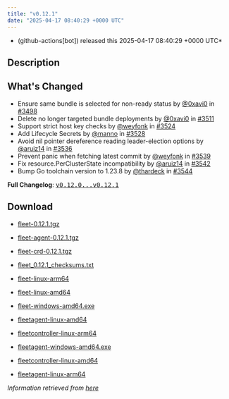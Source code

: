 ```yaml
---
title: "v0.12.1"
date: "2025-04-17 08:40:29 +0000 UTC"
---
```



* (github-actions[bot]) released this 2025-04-17 08:40:29 +0000 UTC*



## Description


<h2>What's Changed</h2>
<ul>
<li>Ensure same bundle is selected for non-ready status  by <a class="user-mention notranslate" data-hovercard-type="user" data-hovercard-url="/users/0xavi0/hovercard" data-octo-click="hovercard-link-click" data-octo-dimensions="link_type:self" href="https://github.com/0xavi0">@0xavi0</a> in <a class="issue-link js-issue-link" data-error-text="Failed to load title" data-id="2965861721" data-permission-text="Title is private" data-url="https://github.com/rancher/fleet/issues/3498" data-hovercard-type="pull_request" data-hovercard-url="/rancher/fleet/pull/3498/hovercard" href="https://github.com/rancher/fleet/pull/3498">#3498</a></li>
<li>Delete no longer targeted bundle deployments by <a class="user-mention notranslate" data-hovercard-type="user" data-hovercard-url="/users/0xavi0/hovercard" data-octo-click="hovercard-link-click" data-octo-dimensions="link_type:self" href="https://github.com/0xavi0">@0xavi0</a> in <a class="issue-link js-issue-link" data-error-text="Failed to load title" data-id="2972771063" data-permission-text="Title is private" data-url="https://github.com/rancher/fleet/issues/3511" data-hovercard-type="pull_request" data-hovercard-url="/rancher/fleet/pull/3511/hovercard" href="https://github.com/rancher/fleet/pull/3511">#3511</a></li>
<li>Support strict host key checks by <a class="user-mention notranslate" data-hovercard-type="user" data-hovercard-url="/users/weyfonk/hovercard" data-octo-click="hovercard-link-click" data-octo-dimensions="link_type:self" href="https://github.com/weyfonk">@weyfonk</a> in <a class="issue-link js-issue-link" data-error-text="Failed to load title" data-id="2982460182" data-permission-text="Title is private" data-url="https://github.com/rancher/fleet/issues/3524" data-hovercard-type="pull_request" data-hovercard-url="/rancher/fleet/pull/3524/hovercard" href="https://github.com/rancher/fleet/pull/3524">#3524</a></li>
<li>Add Lifecycle Secrets by <a class="user-mention notranslate" data-hovercard-type="user" data-hovercard-url="/users/manno/hovercard" data-octo-click="hovercard-link-click" data-octo-dimensions="link_type:self" href="https://github.com/manno">@manno</a> in <a class="issue-link js-issue-link" data-error-text="Failed to load title" data-id="2982664642" data-permission-text="Title is private" data-url="https://github.com/rancher/fleet/issues/3528" data-hovercard-type="pull_request" data-hovercard-url="/rancher/fleet/pull/3528/hovercard" href="https://github.com/rancher/fleet/pull/3528">#3528</a></li>
<li>Avoid nil pointer dereference reading leader-election options  by <a class="user-mention notranslate" data-hovercard-type="user" data-hovercard-url="/users/aruiz14/hovercard" data-octo-click="hovercard-link-click" data-octo-dimensions="link_type:self" href="https://github.com/aruiz14">@aruiz14</a> in <a class="issue-link js-issue-link" data-error-text="Failed to load title" data-id="2985927154" data-permission-text="Title is private" data-url="https://github.com/rancher/fleet/issues/3536" data-hovercard-type="pull_request" data-hovercard-url="/rancher/fleet/pull/3536/hovercard" href="https://github.com/rancher/fleet/pull/3536">#3536</a></li>
<li>Prevent panic when fetching latest commit by <a class="user-mention notranslate" data-hovercard-type="user" data-hovercard-url="/users/weyfonk/hovercard" data-octo-click="hovercard-link-click" data-octo-dimensions="link_type:self" href="https://github.com/weyfonk">@weyfonk</a> in <a class="issue-link js-issue-link" data-error-text="Failed to load title" data-id="2986047350" data-permission-text="Title is private" data-url="https://github.com/rancher/fleet/issues/3539" data-hovercard-type="pull_request" data-hovercard-url="/rancher/fleet/pull/3539/hovercard" href="https://github.com/rancher/fleet/pull/3539">#3539</a></li>
<li>Fix resource.PerClusterState incompatibility by <a class="user-mention notranslate" data-hovercard-type="user" data-hovercard-url="/users/aruiz14/hovercard" data-octo-click="hovercard-link-click" data-octo-dimensions="link_type:self" href="https://github.com/aruiz14">@aruiz14</a> in <a class="issue-link js-issue-link" data-error-text="Failed to load title" data-id="2986105162" data-permission-text="Title is private" data-url="https://github.com/rancher/fleet/issues/3542" data-hovercard-type="pull_request" data-hovercard-url="/rancher/fleet/pull/3542/hovercard" href="https://github.com/rancher/fleet/pull/3542">#3542</a></li>
<li>Bump Go toolchain version to 1.23.8 by <a class="user-mention notranslate" data-hovercard-type="user" data-hovercard-url="/users/thardeck/hovercard" data-octo-click="hovercard-link-click" data-octo-dimensions="link_type:self" href="https://github.com/thardeck">@thardeck</a> in <a class="issue-link js-issue-link" data-error-text="Failed to load title" data-id="2988047054" data-permission-text="Title is private" data-url="https://github.com/rancher/fleet/issues/3544" data-hovercard-type="pull_request" data-hovercard-url="/rancher/fleet/pull/3544/hovercard" href="https://github.com/rancher/fleet/pull/3544">#3544</a></li>
</ul>
<p><strong>Full Changelog</strong>: <a class="commit-link" href="https://github.com/rancher/fleet/compare/v0.12.0...v0.12.1"><tt>v0.12.0...v0.12.1</tt></a></p>



## Download


* [fleet-0.12.1.tgz](https://github.com/rancher/fleet/releases/download/v0.12.1/fleet-0.12.1.tgz)

* [fleet-agent-0.12.1.tgz](https://github.com/rancher/fleet/releases/download/v0.12.1/fleet-agent-0.12.1.tgz)

* [fleet-crd-0.12.1.tgz](https://github.com/rancher/fleet/releases/download/v0.12.1/fleet-crd-0.12.1.tgz)

* [fleet_0.12.1_checksums.txt](https://github.com/rancher/fleet/releases/download/v0.12.1/fleet_0.12.1_checksums.txt)

* [fleet-linux-arm64](https://github.com/rancher/fleet/releases/download/v0.12.1/fleet-linux-arm64)

* [fleet-linux-amd64](https://github.com/rancher/fleet/releases/download/v0.12.1/fleet-linux-amd64)

* [fleet-windows-amd64.exe](https://github.com/rancher/fleet/releases/download/v0.12.1/fleet-windows-amd64.exe)

* [fleetagent-linux-amd64](https://github.com/rancher/fleet/releases/download/v0.12.1/fleetagent-linux-amd64)

* [fleetcontroller-linux-arm64](https://github.com/rancher/fleet/releases/download/v0.12.1/fleetcontroller-linux-arm64)

* [fleetagent-windows-amd64.exe](https://github.com/rancher/fleet/releases/download/v0.12.1/fleetagent-windows-amd64.exe)

* [fleetcontroller-linux-amd64](https://github.com/rancher/fleet/releases/download/v0.12.1/fleetcontroller-linux-amd64)

* [fleetagent-linux-arm64](https://github.com/rancher/fleet/releases/download/v0.12.1/fleetagent-linux-arm64)




*Information retrieved from [here](https://github.com/rancher/fleet/releases/tag/v0.12.1)*


